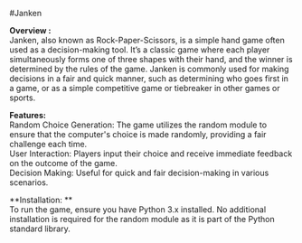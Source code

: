 #Janken

**Overview :**<br>
Janken, also known as Rock-Paper-Scissors, is a simple hand game often used as a decision-making tool. It’s a classic game where each player simultaneously forms one of three shapes with their hand, and the winner is determined by the rules of the game. Janken is commonly used for making decisions in a fair and quick manner, such as determining who goes first in a game, or as a simple competitive game or tiebreaker in other games or sports.

**Features:**
<br>Random Choice Generation:  The game utilizes the random module to ensure that the computer's choice is made randomly, providing a fair challenge each time. <br>
User Interaction:  Players input their choice and receive immediate feedback on the outcome of the game.<br>
Decision Making:  Useful for quick and fair decision-making in various scenarios.

**Installation: **<br>
To run the game, ensure you have Python 3.x installed. No additional installation is required for the random module as it is part of the Python standard library.
